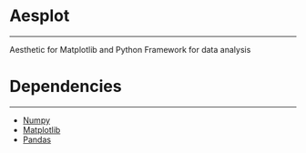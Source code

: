 # Aesplot
---
Aesthetic for Matplotlib and Python Framework for data analysis


# Dependencies
---
  - [Numpy](https://numpy.org)
  - [Matplotlib](https://matplotlib.org)
  - [Pandas](https://pandas.pydata.org)
